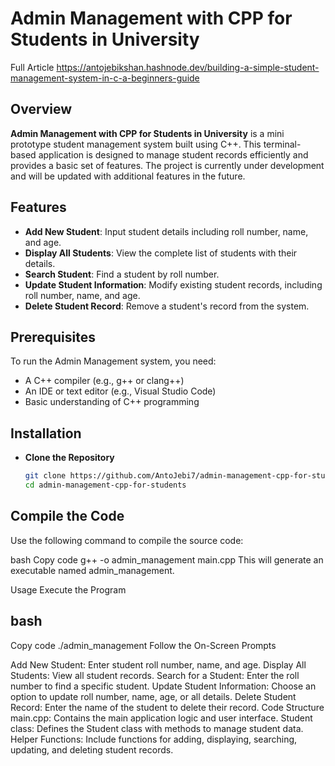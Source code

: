 # Admin Management with CPP for Students in University
Full Article
https://antojebikshan.hashnode.dev/building-a-simple-student-management-system-in-c-a-beginners-guide
## Overview

**Admin Management with CPP for Students in University** is a mini prototype student management system built using C++. This terminal-based application is designed to manage student records efficiently and provides a basic set of features. The project is currently under development and will be updated with additional features in the future.

## Features

- **Add New Student**: Input student details including roll number, name, and age.
- **Display All Students**: View the complete list of students with their details.
- **Search Student**: Find a student by roll number.
- **Update Student Information**: Modify existing student records, including roll number, name, and age.
- **Delete Student Record**: Remove a student's record from the system.

## Prerequisites

To run the Admin Management system, you need:

- A C++ compiler (e.g., g++ or clang++)
- An IDE or text editor (e.g., Visual Studio Code)
- Basic understanding of C++ programming

## Installation

- **Clone the Repository**

  ```bash
  git clone https://github.com/AntoJebi7/admin-management-cpp-for-students.git
  cd admin-management-cpp-for-students
## Compile the Code

Use the following command to compile the source code:

bash
Copy code
g++ -o admin_management main.cpp
This will generate an executable named admin_management.

Usage
Execute the Program

## bash
Copy code
./admin_management
Follow the On-Screen Prompts

Add New Student: Enter student roll number, name, and age.
Display All Students: View all student records.
Search for a Student: Enter the roll number to find a specific student.
Update Student Information: Choose an option to update roll number, name, age, or all details.
Delete Student Record: Enter the name of the student to delete their record.
Code Structure
main.cpp: Contains the main application logic and user interface.
Student class: Defines the Student class with methods to manage student data.
Helper Functions: Include functions for adding, displaying, searching, updating, and deleting student records.
